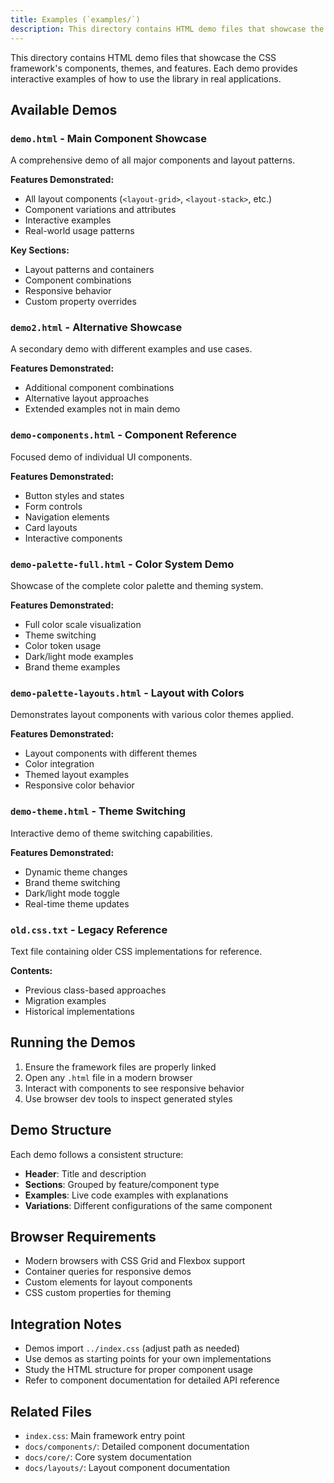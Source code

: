 ```yaml
---
title: Examples (`examples/`)
description: This directory contains HTML demo files that showcase the CSS framework's components, themes, and features. Each demo provides interactive examples of how to us
---
```


This directory contains HTML demo files that showcase the CSS framework's components, themes, and features. Each demo provides interactive examples of how to use the library in real applications.

## Available Demos

### `demo.html` - Main Component Showcase

A comprehensive demo of all major components and layout patterns.

**Features Demonstrated:**
- All layout components (`<layout-grid>`, `<layout-stack>`, etc.)
- Component variations and attributes
- Interactive examples
- Real-world usage patterns

**Key Sections:**
- Layout patterns and containers
- Component combinations
- Responsive behavior
- Custom property overrides

### `demo2.html` - Alternative Showcase

A secondary demo with different examples and use cases.

**Features Demonstrated:**
- Additional component combinations
- Alternative layout approaches
- Extended examples not in main demo

### `demo-components.html` - Component Reference

Focused demo of individual UI components.

**Features Demonstrated:**
- Button styles and states
- Form controls
- Navigation elements
- Card layouts
- Interactive components

### `demo-palette-full.html` - Color System Demo

Showcase of the complete color palette and theming system.

**Features Demonstrated:**
- Full color scale visualization
- Theme switching
- Color token usage
- Dark/light mode examples
- Brand theme examples

### `demo-palette-layouts.html` - Layout with Colors

Demonstrates layout components with various color themes applied.

**Features Demonstrated:**
- Layout components with different themes
- Color integration
- Themed layout examples
- Responsive color behavior

### `demo-theme.html` - Theme Switching

Interactive demo of theme switching capabilities.

**Features Demonstrated:**
- Dynamic theme changes
- Brand theme switching
- Dark/light mode toggle
- Real-time theme updates

### `old.css.txt` - Legacy Reference

Text file containing older CSS implementations for reference.

**Contents:**
- Previous class-based approaches
- Migration examples
- Historical implementations

## Running the Demos

1. Ensure the framework files are properly linked
2. Open any `.html` file in a modern browser
3. Interact with components to see responsive behavior
4. Use browser dev tools to inspect generated styles

## Demo Structure

Each demo follows a consistent structure:

- **Header**: Title and description
- **Sections**: Grouped by feature/component type
- **Examples**: Live code examples with explanations
- **Variations**: Different configurations of the same component

## Browser Requirements

- Modern browsers with CSS Grid and Flexbox support
- Container queries for responsive demos
- Custom elements for layout components
- CSS custom properties for theming

## Integration Notes

- Demos import `../index.css` (adjust path as needed)
- Use demos as starting points for your own implementations
- Study the HTML structure for proper component usage
- Refer to component documentation for detailed API reference

## Related Files

- `index.css`: Main framework entry point
- `docs/components/`: Detailed component documentation
- `docs/core/`: Core system documentation
- `docs/layouts/`: Layout component documentation